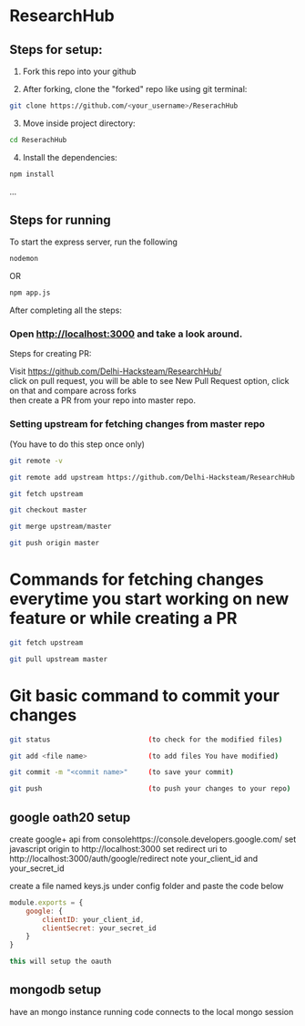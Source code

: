 # ResearchHub  

## Steps for setup:
1. Fork this repo into your github

2. After forking, clone the "forked" repo like using git terminal:
```bash
git clone https://github.com/<your_username>/ReserachHub
```

3. Move inside project directory:

```bash
cd ReserachHub
```

4. Install the dependencies: 
```bash
npm install
```
...
## Steps for running

To start the express server, run the following

```bash
nodemon 
```

OR

```bash
npm app.js
```

After completing all the steps: 
### Open [http://localhost:3000](http://localhost:3000) and take a look around.  
  
Steps for creating PR:  

Visit https://github.com/Delhi-Hacksteam/ResearchHub/  
click on pull request, you will be able to see New Pull Request option, click on that and compare across forks  
then create a PR from your repo into master repo.

### Setting upstream for fetching changes from master repo
(You have to do this step once only)  
```bash
git remote -v  
```
```bash
git remote add upstream https://github.com/Delhi-Hacksteam/ResearchHub  
```
```bash
git fetch upstream  
```
```bash
git checkout master  
```
```bash
git merge upstream/master  
```
```bash
git push origin master  
```

# Commands for fetching changes everytime you start working on new feature or while creating a PR  
```bash
git fetch upstream  
```
```bash
git pull upstream master  
```
# Git basic command to commit your changes  
```bash
git status                        (to check for the modified files)  
```
```bash
git add <file name>               (to add files You have modified)  
```
```bash
git commit -m "<commit name>"     (to save your commit)  
```
```bash
git push                          (to push your changes to your repo)  
```  
  
## google oath20 setup
create google+ api from consolehttps://console.developers.google.com/
set javascript origin to http://localhost:3000
set redirect uri to http://localhost:3000/auth/google/redirect
note your_client_id and your_secret_id

create a file named keys.js under config folder and paste the code below

```javascript
module.exports = {
    google: {
        clientID: your_client_id,
        clientSecret: your_secret_id
    }
}

this will setup the oauth
```

## mongodb setup

have an mongo instance running
code connects to the local mongo session